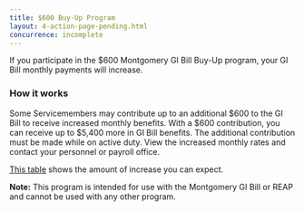 ```yaml
---
title: $600 Buy-Up Program
layout: 4-action-page-pending.html
concurrence: incomplete
---
```


If you participate in the $600 Montgomery GI Bill Buy-Up program, your GI Bill monthly payments will increase.

### How it works

Some Servicemembers may contribute up to an additional $600 to the GI Bill to receive increased monthly benefits. With a $600 contribution, you can receive up to $5,400 more in GI Bill benefits. The additional contribution must be made while on active duty. View the increased monthly rates and contact your personnel or payroll office.

[This table](http://www.benefits.va.gov/gibill/resources/benefits_resources/rates/600_buyup.asp) shows the amount of increase you can expect.

**Note:** This program is intended for use with the Montgomery GI Bill or REAP and cannot be used with any other program.
